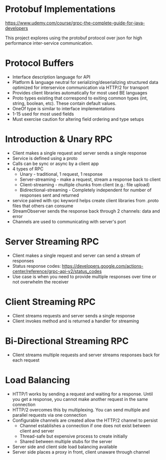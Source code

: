 # Protobuf Implementations

https://www.udemy.com/course/grpc-the-complete-guide-for-java-developers 

This project explores using the protobuf protocol over json for high performance inter-service communication.

# Protocol Buffers
* Interface description language for API
* Platform & language neutral for serializing/deserializing structured data optimized for interservice communication via HTTP/2 for transport
* Provides client libraries automatically for most used BE languages
* Proto types existing that correspond to exiting common types (int, string, boolean, etc). These contain default values.
* OneOf type is similar to interface implementations
* 1-15 used for most used fields
* Must exercise caution for altering field ordering and type setups

# Introduction & Unary RPC
* Client makes a single request and server sends a single response
* Service is defined using a proto
* Calls can be sync or async by a client app
* 4 types of RPC
  * Unary - traditional, 1 request, 1 response
  * Server-streaming - make a request, stream a response back to client
  * Client-streaming - multiple chunks from client (e.g.: file upload)
  * Bidirectional-streaming - Completely independent for number of responses sent and returned
* service paired with rpc keyword helps create client libraries from .proto files that others can consume
* StreamObserver sends the response back through 2 channels: data and error
* Channels are used to communicating with server's port

# Server Streaming RPC
* Client makes a single request and server can send a stream of responses
* Status response codes: https://developers.google.com/actions-center/reference/grpc-api-v2/status_codes
* Use case is when you need to provide multiple responses over time or not overwhelm the receiver

# Client Streaming RPC
* Client streams requests and server sends a single response
* Client invokes method and is returned a handler for streaming

# Bi-Directional Streaming RPC
* Client streams multiple requests and server streams responses back for each request

# Load Balancing
* HTTP/1 works by sending a request and waiting for a response. Until you get a response, you cannot make another request in the same connection
* HTTP/2 overcomes this by multiplexing. You can send multiple and parallel requests via one connection
* Configurable channels are created allow the HTTP/2 channel to persist
  * Channel establishes a connection if one does not exist between client and server
  * Thread-safe but expensive process to create initially
  * Shared between multiple stubs for the server
* Server side and client side load balancing available
* Server side places a proxy in front, client unaware through channel